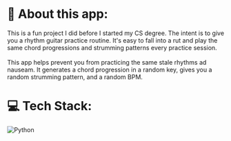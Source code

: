 # 💫 About this app:
This is a fun project I did before I started my CS degree. The intent is to give you a rhythm guitar practice routine. It's easy to fall into a rut and play the same chord progressions and strumming patterns every practice session. <br><br>This app helps prevent you from practicing the same stale rhythms ad nauseam. It generates a chord progression in a random key, gives you a random strumming pattern, and a random BPM.


# 💻 Tech Stack:
![Python](https://img.shields.io/badge/python-3670A0?style=for-the-badge&logo=python&logoColor=ffdd54)
